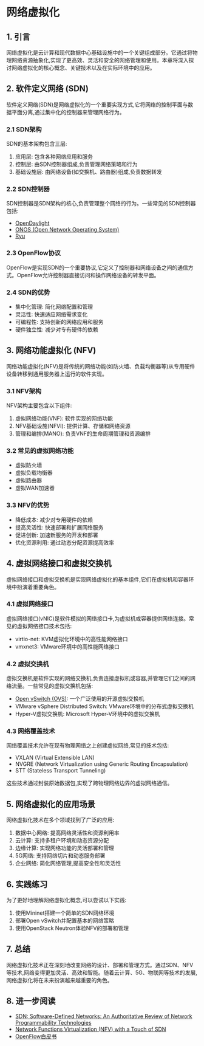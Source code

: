 # 网络虚拟化

## 1. 引言

网络虚拟化是云计算和现代数据中心基础设施中的一个关键组成部分。它通过将物理网络资源抽象化,实现了更高效、灵活和安全的网络管理和使用。本章将深入探讨网络虚拟化的核心概念、关键技术以及在实际环境中的应用。

## 2. 软件定义网络 (SDN)

软件定义网络(SDN)是网络虚拟化的一个重要实现方式,它将网络的控制平面与数据平面分离,通过集中化的控制器来管理网络行为。

### 2.1 SDN架构

SDN的基本架构包含三层:

1. 应用层: 包含各种网络应用和服务
2. 控制层: 由SDN控制器组成,负责管理网络策略和行为
3. 基础设施层: 由网络设备(如交换机、路由器)组成,负责数据转发

### 2.2 SDN控制器

SDN控制器是SDN架构的核心,负责管理整个网络的行为。一些常见的SDN控制器包括:

- [OpenDaylight](https://www.opendaylight.org/)
- [ONOS (Open Network Operating System)](https://opennetworking.org/onos/)
- [Ryu](https://ryu-sdn.org/)

### 2.3 OpenFlow协议

OpenFlow是实现SDN的一个重要协议,它定义了控制器和网络设备之间的通信方式。OpenFlow允许控制器直接访问和操作网络设备的转发平面。

### 2.4 SDN的优势

- 集中化管理: 简化网络配置和管理
- 灵活性: 快速适应网络需求变化
- 可编程性: 支持创新的网络应用和服务
- 硬件独立性: 减少对专有硬件的依赖

## 3. 网络功能虚拟化 (NFV)

网络功能虚拟化(NFV)是将传统的网络功能(如防火墙、负载均衡器等)从专用硬件设备转移到通用服务器上运行的软件实现。

### 3.1 NFV架构

NFV架构主要包含以下组件:

1. 虚拟网络功能(VNF): 软件实现的网络功能
2. NFV基础设施(NFVI): 提供计算、存储和网络资源
3. 管理和编排(MANO): 负责VNF的生命周期管理和资源编排

### 3.2 常见的虚拟网络功能

- 虚拟防火墙
- 虚拟负载均衡器
- 虚拟路由器
- 虚拟WAN加速器

### 3.3 NFV的优势

- 降低成本: 减少对专用硬件的依赖
- 提高灵活性: 快速部署和扩展网络服务
- 促进创新: 加速新服务的开发和部署
- 优化资源利用: 通过动态分配资源提高效率

## 4. 虚拟网络接口和虚拟交换机

虚拟网络接口和虚拟交换机是实现网络虚拟化的基本组件,它们在虚拟机和容器环境中扮演着重要角色。

### 4.1 虚拟网络接口

虚拟网络接口(vNIC)是软件模拟的网络接口卡,为虚拟机或容器提供网络连接。常见的虚拟网络接口技术包括:

- virtio-net: KVM虚拟化环境中的高性能网络接口
- vmxnet3: VMware环境中的高性能网络接口

### 4.2 虚拟交换机

虚拟交换机是软件实现的网络交换机,负责连接虚拟机或容器,并管理它们之间的网络流量。一些常见的虚拟交换机包括:

- [Open vSwitch (OVS)](https://www.openvswitch.org/): 一个广泛使用的开源虚拟交换机
- VMware vSphere Distributed Switch: VMware环境中的分布式虚拟交换机
- Hyper-V虚拟交换机: Microsoft Hyper-V环境中的虚拟交换机

### 4.3 网络覆盖技术

网络覆盖技术允许在现有物理网络之上创建虚拟网络,常见的技术包括:

- VXLAN (Virtual Extensible LAN)
- NVGRE (Network Virtualization using Generic Routing Encapsulation)
- STT (Stateless Transport Tunneling)

这些技术通过封装原始数据包,实现了跨物理网络边界的虚拟网络通信。

## 5. 网络虚拟化的应用场景

网络虚拟化技术在多个领域找到了广泛的应用:

1. 数据中心网络: 提高网络灵活性和资源利用率
2. 云计算: 支持多租户环境和动态资源分配
3. 边缘计算: 实现网络功能的灵活部署和管理
4. 5G网络: 支持网络切片和动态服务部署
5. 企业网络: 简化网络管理,提高安全性和灵活性

## 6. 实践练习

为了更好地理解网络虚拟化概念,可以尝试以下实践:

1. 使用Mininet搭建一个简单的SDN网络环境
2. 部署Open vSwitch并配置基本的网络策略
3. 使用OpenStack Neutron体验NFV的部署和管理

## 7. 总结

网络虚拟化技术正在深刻地改变网络的设计、部署和管理方式。通过SDN、NFV等技术,网络变得更加灵活、高效和智能。随着云计算、5G、物联网等技术的发展,网络虚拟化将在未来扮演越来越重要的角色。

## 8. 进一步阅读

- [SDN: Software-Defined Networks: An Authoritative Review of Network Programmability Technologies](https://www.oreilly.com/library/view/software-defined-networks/9781449342425/)
- [Network Functions Virtualization (NFV) with a Touch of SDN](https://www.sciencedirect.com/book/9780128021194/network-functions-virtualization-nfv-with-a-touch-of-sdn)
- [OpenFlow白皮书](https://opennetworking.org/wp-content/uploads/2014/10/openflow-wp-v1.0.0.pdf)